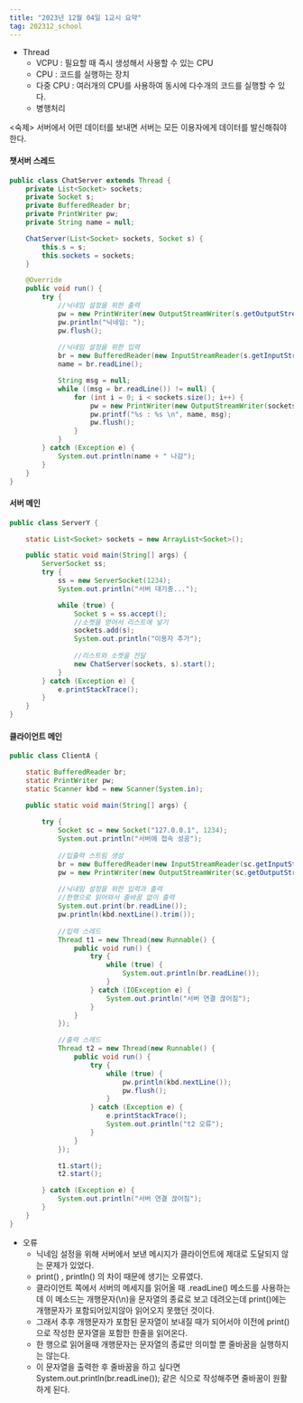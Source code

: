 ```yaml
---
title: "2023년 12월 04일 1교시 요약"
tag: 202312_school
---
```


- Thread
  - VCPU : 필요할 때 즉시 생성해서 사용할 수 있는 CPU
  - CPU : 코드를 실행하는 장치
  - 다중 CPU : 여러개의 CPU를 사용하여 동시에 다수개의 코드를 실행할 수 있다.
  - 병행처리

<숙제>
서버에서 어떤 데이터를 보내면 서버는 모든 이용자에게 데이터를 발신해줘야한다.


#### 챗서버 스레드

```java
public class ChatServer extends Thread {
	private List<Socket> sockets;
	private Socket s;
	private BufferedReader br;
	private PrintWriter pw;
	private String name = null;

	ChatServer(List<Socket> sockets, Socket s) {
		this.s = s;
		this.sockets = sockets;
	}

	@Override
	public void run() {
		try {
            //닉네임 설정을 위한 출력
			pw = new PrintWriter(new OutputStreamWriter(s.getOutputStream()));
			pw.println("닉네임: ");
			pw.flush();
			
            //닉네임 설정을 위한 입력
			br = new BufferedReader(new InputStreamReader(s.getInputStream()));
			name = br.readLine();

			String msg = null;
			while ((msg = br.readLine()) != null) {
				for (int i = 0; i < sockets.size(); i++) {
					pw = new PrintWriter(new OutputStreamWriter(sockets.get(i).getOutputStream()));
					pw.printf("%s : %s \n", name, msg);
					pw.flush();
				}
			}
		} catch (Exception e) {
			System.out.println(name + " 나감");
		}
	}
}
```


#### 서버 메인


```java
public class ServerY {

	static List<Socket> sockets = new ArrayList<Socket>();

	public static void main(String[] args) {
		ServerSocket ss;
		try {
			ss = new ServerSocket(1234);
			System.out.println("서버 대기중...");

			while (true) {
				Socket s = ss.accept();
                //소켓을 얻어서 리스트에 넣기
				sockets.add(s);
				System.out.println("이용자 추가");
				
                //리스트와 소켓을 전달
				new ChatServer(sockets, s).start();
			}
		} catch (Exception e) {
			e.printStackTrace();
		}
	}
}
```


#### 클라이언트 메인


```java
public class ClientA {

	static BufferedReader br;
	static PrintWriter pw;
	static Scanner kbd = new Scanner(System.in);

	public static void main(String[] args) {
	
		try {
			Socket sc = new Socket("127.0.0.1", 1234);
			System.out.println("서버에 접속 성공");
			
            //입출력 스트림 생성
			br = new BufferedReader(new InputStreamReader(sc.getInputStream()));
			pw = new PrintWriter(new OutputStreamWriter(sc.getOutputStream()));
			
            //닉네임 설정을 위한 입력과 출력
            //한행으로 읽어와서 줄바꿈 없이 출력
			System.out.print(br.readLine());
			pw.println(kbd.nextLine().trim());
			
            //입력 스레드
			Thread t1 = new Thread(new Runnable() {
				public void run() {
					try {
						while (true) {
							System.out.println(br.readLine());
						}
					} catch (IOException e) {
						System.out.println("서버 연결 끊어짐");
					}
				}
			});

            //출력 스레드
			Thread t2 = new Thread(new Runnable() {
				public void run() {
					try {
						while (true) {
							pw.println(kbd.nextLine());
							pw.flush();
						}
					} catch (Exception e) {
						e.printStackTrace();
						System.out.println("t2 오류");
					}
				}
			});

			t1.start();
			t2.start();

		} catch (Exception e) {
			System.out.println("서버 연결 끊어짐");
		}
	}
}
```

- 오류
  - 닉네임 설정을 위해 서버에서 보낸 메시지가 클라이언트에 제대로 도달되지 않는 문제가 있었다.
  - print() , println() 의 차이 때문에 생기는 오류였다.
  - 클라이언트 쪽에서 서버의 메세지를 읽어올 때 .readLine() 메소드를 사용하는데 이 메소드는 개행문자(\n)을 문자열의 종료로 보고 데려오는데 print()에는 개행문자가 포함되어있지않아 읽어오지 못했던 것이다.
  - 그래서 추후 개행문자가 포함된 문자열이 보내질 때가 되어서야 이전에 print() 으로 작성한 문자열을 포함한 한줄을 읽어온다.
  - 한 행으로 읽어올때 개행문자는 문자열의 종료만 의미할 뿐 줄바꿈을 실행하지는 않는다.
  - 이 문자열을 출력한 후 줄바꿈을 하고 싶다면 System.out.println(br.readLine()); 같은 식으로 작성해주면 줄바꿈이 원활하게 된다.